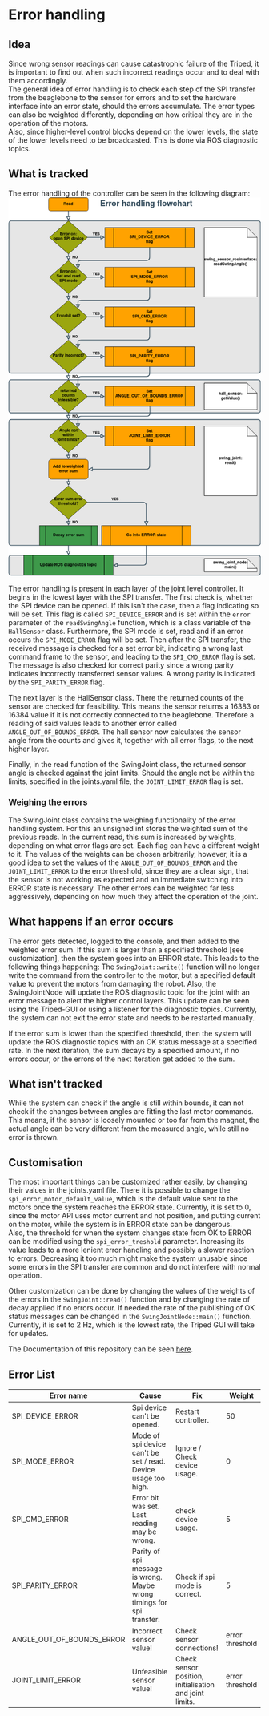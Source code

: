 # Error handling
## Idea
Since wrong sensor readings can cause catastrophic failure of the Triped, it is important to find out when such incorrect readings occur and to deal with them accordingly.   
The general idea of error handling is to check each step of the SPI transfer from the beaglebone to the sensor for errors and to set the hardware interface into an error state, should the errors accumulate. 
The error types can also be weighted differently, depending on how critical they are in the operation of the motors.  
Also, since higher-level control blocks depend on the lower levels, the state of the lower levels need to be broadcasted. This is done via ROS diagnostic topics.

## What is tracked
The error handling of the controller can be seen in the following diagram:
![error_handling_flowchart](https://raw.githubusercontent.com/TriPed-Robot/joint_level_control/assumption_trees/docs/triped_error_handling.png)

The error handling is present in each layer of the joint level controller. It begins in the lowest layer with the SPI transfer. 
The first check is, whether the SPI device can be opened. If this isn't the case, then a flag indicating so will be set. This flag is called `SPI_DEVICE_ERROR` and is set within the `error` parameter of the `readSwingAngle` function, which is a class variable of the `HallSensor` class.
Furthermore, the SPI mode is set, read and if an error occurs the `SPI_MODE_ERROR` flag will be set. 
Then after the SPI transfer, the received message is checked for a set error bit, indicating a wrong last command frame to the sensor, and leading to the `SPI_CMD_ERROR` flag is set. The message is also checked for correct parity since a wrong parity indicates incorrectly transferred sensor values. A wrong parity is indicated by the `SPI_PARITY_ERROR` flag.

The next layer is the HallSensor class. There the returned counts of the sensor are checked for feasibility. This means the sensor returns a 16383 or 16384 value if it is not correctly connected to the beaglebone. Therefore a reading of said values leads to another error called `ANGLE_OUT_OF_BOUNDS_ERROR`. The hall sensor now calculates the sensor angle from the counts and gives it, together with all error flags, to the next higher layer.

Finally, in the read function of the SwingJoint class, the returned sensor angle is checked against the joint limits. Should the angle not be within the limits, specified in the joints.yaml file, the `JOINT_LIMIT_ERROR` flag is set.

### Weighing the errors
The SwingJoint class contains the weighing functionality of the error handling system. For this an unsigned int stores the weighted sum of the previous reads. In the current read, this sum is increased by weights, depending on what error flags are set. Each flag can have a different weight to it. The values of the weights can be chosen arbitrarily, however, it is a good idea to set the values of the `ANGLE_OUT_OF_BOUNDS_ERROR` and the `JOINT_LIMIT_ERROR` to the error threshold, since they are a clear sign, that the sensor is not working as expected and an immediate switching into ERROR state is necessary. 
The other errors can be weighted far less aggressively, depending on how much they affect the operation of the joint.

## What happens if an error occurs
The error gets detected, logged to the console, and then added to the weighted error sum. If this sum is larger than a specified threshold [see customization], then the system goes into an ERROR state. This leads to the following things happening: 
The `SwingJoint::write()` function will no longer write the command from the controller to the motor, but a specified default value to prevent the motors from damaging the robot. Also, the SwingJointNode will update the ROS diagnostic topic for the joint with an error message to alert the higher control layers. This update can be seen using the Triped-GUI or using a listener for the diagnostic topics. 
Currently, the system can not exit the error state and needs to be restarted manually. 

If the error sum is lower than the specified threshold, then the system will update the ROS diagnostic topics with an OK status message at a specified rate. In the next iteration, the sum decays by a specified amount, if no errors occur, or the errors of the next iteration get added to the sum.

## What isn't tracked
 While the system can check if the angle is still within bounds, it can not check if the changes between angles are fitting the last motor commands. This means, if the sensor is loosely mounted or too far from the magnet, the actual angle can be very different from the measured angle, while still no error is thrown. 

## Customisation
The most important things can be customized rather easily, by changing their values in the joints.yaml file. 
There it is possible to change the `spi_error_motor_default_value`, which is the default value sent to the motors once the system reaches the ERROR state. Currently, it is set to 0, since the motor API uses motor current and not position, and putting current on the motor, while the system is in ERROR state can be dangerous.   
Also, the threshold for when the system changes state from OK to ERROR can be modified using the `spi_error_treshold` parameter. Increasing its value leads to a more lenient error handling and possibly a slower reaction to errors. Decreasing it too much might make the system unusable since some errors in the SPI transfer are common and do not interfere with normal operation.

Other customization can be done by changing the values of the weights of the errors in the `SwingJoint::read()` function and by changing the rate of decay applied if no errors occur. If needed the rate of the publishing of OK status messages can be changed in the `SwingJointNode::main()` function. Currently, it is set to 2 Hz, which is the lowest rate, the Triped GUI will take for updates. 

The Documentation of this repository can be seen [here](https://triped-robot.github.io/joint_level_control/html/index.html).

## Error List

|Error name   |Cause   |Fix   |Weight   |
|---|---|---|---|
|SPI_DEVICE_ERROR   |Spi device can't be opened.   |Restart controller.   |50   |
|SPI_MODE_ERROR   |Mode of spi device can't be set / read.  Device usage too high.  |Ignore / Check device usage.   |0   |
|SPI_CMD_ERROR   |Error bit was set. Last reading may be wrong.   |check device usage.   |5   |
|SPI_PARITY_ERROR   |Parity of spi message is wrong. Maybe wrong timings for spi transfer.   |Check if spi mode is correct.   |5   |
|ANGLE_OUT_OF_BOUNDS_ERROR   |Incorrect sensor value!   |Check sensor connections!   |error threshold   |
|JOINT_LIMIT_ERROR   |Unfeasible sensor value!   |Check sensor position, initialisation and joint limits.   |error threshold   |
